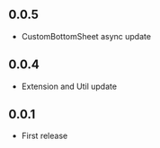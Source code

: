 ## 0.0.5

- CustomBottomSheet async update

## 0.0.4

- Extension and Util update

## 0.0.1

- First release
